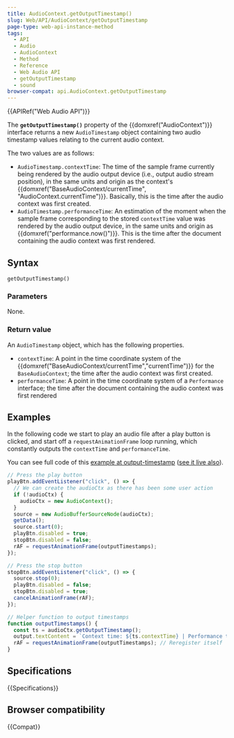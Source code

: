 ```yaml
---
title: AudioContext.getOutputTimestamp()
slug: Web/API/AudioContext/getOutputTimestamp
page-type: web-api-instance-method
tags:
  - API
  - Audio
  - AudioContext
  - Method
  - Reference
  - Web Audio API
  - getOutputTimestamp
  - sound
browser-compat: api.AudioContext.getOutputTimestamp
---
```


{{APIRef("Web Audio API")}}

The
**`getOutputTimestamp()`** property of the
{{domxref("AudioContext")}} interface returns a new `AudioTimestamp` object
containing two audio timestamp values relating to the current audio context.

The two values are as follows:

- `AudioTimestamp.contextTime`: The time of the sample frame currently
  being rendered by the audio output device (i.e., output audio stream position), in the
  same units and origin as the context's {{domxref("BaseAudioContext/currentTime", "AudioContext.currentTime")}}.
  Basically, this is the time after the audio context was first created.
- `AudioTimestamp.performanceTime`: An estimation of the moment when the
  sample frame corresponding to the stored `contextTime` value was rendered
  by the audio output device, in the same units and origin as
  {{domxref("performance.now()")}}. This is the time after the document containing the
  audio context was first rendered.

## Syntax

```js-nolint
getOutputTimestamp()
```

### Parameters

None.

### Return value

An `AudioTimestamp` object, which has the following properties.

- `contextTime`: A point in the time coordinate system of the
  {{domxref("BaseAudioContext/currentTime","currentTime")}} for the
  `BaseAudioContext`; the time after the audio context was first created.
- `performanceTime`: A point in the time coordinate system of a
  `Performance` interface; the time after the document containing the audio
  context was first rendered

## Examples

In the following code we start to play an audio file after a play button is clicked,
and start off a `requestAnimationFrame` loop running, which constantly
outputs the `contextTime` and `performanceTime`.

You can see full code of this [example at output-timestamp](https://github.com/mdn/webaudio-examples/blob/master/output-timestamp/index.html) ([see it live also](https://mdn.github.io/webaudio-examples/output-timestamp/)).

```js
// Press the play button
playBtn.addEventListener("click", () => {
  // We can create the audioCtx as there has been some user action
  if (!audioCtx) {
    audioCtx = new AudioContext();
  }
  source = new AudioBufferSourceNode(audioCtx);
  getData();
  source.start(0);
  playBtn.disabled = true;
  stopBtn.disabled = false;
  rAF = requestAnimationFrame(outputTimestamps);
});

// Press the stop button
stopBtn.addEventListener("click", () => {
  source.stop(0);
  playBtn.disabled = false;
  stopBtn.disabled = true;
  cancelAnimationFrame(rAF);
});

// Helper function to output timestamps
function outputTimestamps() {
  const ts = audioCtx.getOutputTimestamp();
  output.textContent = `Context time: ${ts.contextTime} | Performance time: ${ts.performanceTime}`;
  rAF = requestAnimationFrame(outputTimestamps); // Reregister itself
}
```

## Specifications

{{Specifications}}

## Browser compatibility

{{Compat}}
